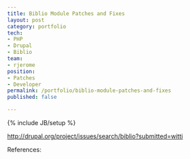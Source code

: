 ```yaml
---
title: Biblio Module Patches and Fixes
layout: post
category: portfolio
tech:
- PHP
- Drupal
- Biblio
team:
- rjerome
position:
- Patches
- Developer
permalink: /portfolio/biblio-module-patches-and-fixes
published: false

---
```

{% include JB/setup %}
<div id="node-215" class="node node-portfolio node-promoted node-unpublished">
  <div class="content clearfix">
    <div class="field field-name-body field-type-text-with-summary field-label-hidden"><div class="field-items"><div class="field-item even"><p><a href="http://drupal.org/project/issues/search/biblio?submitted=witti">http://drupal.org/project/issues/search/biblio?submitted=witti</a></p>
</div></div></div><div class="field field-name-field-reference field-type-link-field field-label-above"><div class="field-label">References:&nbsp;</div></div>  </div>
</div>
